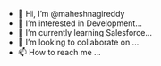 - 👋 Hi, I’m @maheshnagireddy
- 👀 I’m interested in Development...
- 🌱 I’m currently learning Salesforce...
- 💞️ I’m looking to collaborate on ...
- 📫 How to reach me ...

<!---
maheshnagireddy/maheshnagireddy is a ✨ special ✨ repository because its `README.md` (this file) appears on your GitHub profile.
You can click the Preview link to take a look at your changes.
--->
